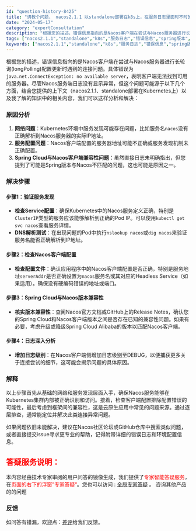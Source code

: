 ```yaml
---
id: "question-history-8425"
title: "请教个问题， nacos2.1.1 以standalone部署在k8s上，在服务日志里面时不时的出现 下面的错误信息，查看 nacos的日志没有发现异常信息，查看网上有说是spring版本与nacos不匹配，哪位有遇到过。com.alibaba.nacos.client.config.impl.ClientWorker longPolling error : java.net.ConnectException: no available server, currentServerAddr : http: nacos:8848 nacos-opensource"
date: "2024-05-17"
category: "expertConsultation"
description: "根据您的描述，错误信息指向的是Nacos客户端在尝试与Nacos服务器进行长轮询(longPolling)配置更新时遇到的连接问题。具体错误为`java.net.ConnectException: no available server`，表明客户端无法找到可用的服务器。尽管Nacos服务端日志没有"
tags: ["nacos2.1.1","standalone","k8s","服务日志","错误信息","spring版本","nacos不匹配","ClientWorker","longPolling","java.net.ConnectException","no available server","currentServerAddr","http: nacos:8848"]
keywords: ["nacos2.1.1","standalone","k8s","服务日志","错误信息","spring版本","nacos不匹配","ClientWorker","longPolling","java.net.ConnectException","no available server","currentServerAddr","http: nacos:8848"]
---
```


根据您的描述，错误信息指向的是Nacos客户端在尝试与Nacos服务器进行长轮询(longPolling)配置更新时遇到的连接问题。具体错误为`java.net.ConnectException: no available server`，表明客户端无法找到可用的服务器。尽管Nacos服务端日志没有显示异常，但这个问题可能源于以下几个方面，结合您提供的上下文（nacos2.1.1、standalone部署在Kubernetes上）以及我了解的知识中的相关内容，我们可以这样分析和解决：

### 原因分析
1. **网络问题**：Kubernetes环境中服务发现可能存在问题，比如服务名`nacos`没有正确解析到Nacos服务器的实际IP地址。
2. **服务配置问题**：Nacos客户端配置的服务器地址可能不正确或服务发现机制未正确配置。
3. **Spring Cloud与Nacos客户端兼容性问题**：虽然直接日志未明确指出，但您提到了可能是Spring版本与Nacos不匹配的问题，这也可能是原因之一。

### 解决步骤
#### 步骤1：验证服务发现
- **检查Service配置**：确保Kubernetes中的Nacos服务定义正确，特别是`ClusterIP`类型的服务应该能够解析到正确的Pod IP。可以使用`kubectl get svc nacos`查看服务详情。
- **DNS解析测试**：在出现问题的Pod中执行`nslookup nacos`或`dig nacos`来验证服务名能否正确解析到IP地址。

#### 步骤2：检查Nacos客户端配置
- **检查配置文件**：确认应用程序中的Nacos客户端配置是否正确，特别是服务地址`serverAddr`是否正确设置为`nacos`服务名或其对应的Headless Service（如果适用）。确保没有硬编码错误的地址或端口。
  
#### 步骤3：Spring Cloud与Nacos版本兼容性
- **核实版本兼容性**：查阅Nacos官方文档或GitHub上的Release Notes，确认您的Spring Cloud和Nacos客户端版本之间是否存在已知的兼容性问题。如果有必要，考虑升级或降级Spring Cloud Alibaba的版本以匹配Nacos客户端。

#### 步骤4：日志深入分析
- **增加日志级别**：在Nacos客户端侧增加日志级别至DEBUG，以便捕获更多关于连接尝试的细节，这可能会揭示问题的具体原因。

### 解释
以上步骤首先从基础的网络和服务发现层面入手，确保Nacos服务能够在Kubernetes集群内部被正确识别和访问。接着，检查客户端配置排除配置错误的可能性，最后考虑到框架间的兼容性，这是云原生应用中常见的问题来源。通过逐层排查，通常能定位并解决此类连接异常问题。

如果问题依旧未能解决，建议在Nacos社区论坛或GitHub仓库中搜索类似问题，或者直接提交issue寻求更专业的帮助，记得附带详细的错误日志和环境配置信息。
## <font color="#FF0000">答疑服务说明：</font> 

本内容经由技术专家审阅的用户问答的镜像生成，我们提供了<font color="#FF0000">专家智能答疑服务</font>，在<font color="#FF0000">页面的右下的浮窗”专家答疑“</font>。您也可以访问 : [全局专家答疑](https://opensource.alibaba.com/chatBot) 。 咨询其他产品的的问题

### 反馈
如问答有错漏，欢迎点：[差评](https://ai.nacos.io/user/feedbackByEnhancerGradePOJOID?enhancerGradePOJOId=13646)给我们反馈。
